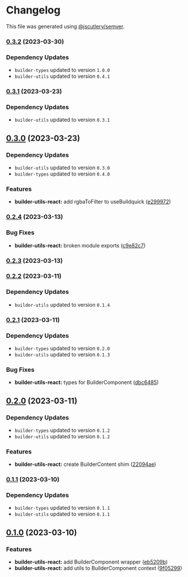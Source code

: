 # Changelog

This file was generated using [@jscutlery/semver](https://github.com/jscutlery/semver).

### [0.3.2](https://github.com/buildquick/buildquick/compare/builder-utils-react-0.3.1...builder-utils-react-0.3.2) (2023-03-30)

### Dependency Updates

* `builder-types` updated to version `1.0.0`
* `builder-utils` updated to version `0.4.1`
### [0.3.1](https://github.com/buildquick/buildquick/compare/builder-utils-react-0.3.0...builder-utils-react-0.3.1) (2023-03-23)

### Dependency Updates

* `builder-utils` updated to version `0.3.1`
## [0.3.0](https://github.com/buildquick/buildquick/compare/builder-utils-react-0.2.4...builder-utils-react-0.3.0) (2023-03-23)

### Dependency Updates

* `builder-utils` updated to version `0.3.0`
* `builder-types` updated to version `0.4.0`

### Features

* **builder-utils-react:** add rgbaToFilter to useBuildquick ([e299972](https://github.com/buildquick/buildquick/commit/e299972ef45a6641376796027063accbdbc772d2))

### [0.2.4](https://github.com/buildquick/buildquick/compare/builder-utils-react-0.2.3...builder-utils-react-0.2.4) (2023-03-13)


### Bug Fixes

* **builder-utils-react:** broken module exports ([c9e82c7](https://github.com/buildquick/buildquick/commit/c9e82c71449979134c7c6bba4e24e80a41eb7c1a))

### [0.2.3](https://github.com/buildquick/buildquick/compare/builder-utils-react-0.2.2...builder-utils-react-0.2.3) (2023-03-13)

### [0.2.2](https://github.com/buildquick/buildquick/compare/builder-utils-react-0.2.1...builder-utils-react-0.2.2) (2023-03-11)

### Dependency Updates

* `builder-utils` updated to version `0.1.4`
### [0.2.1](https://github.com/buildquick/buildquick/compare/builder-utils-react-0.2.0...builder-utils-react-0.2.1) (2023-03-11)

### Dependency Updates

* `builder-types` updated to version `0.2.0`
* `builder-utils` updated to version `0.1.3`

### Bug Fixes

* **builder-utils-react:** types for BuilderComponent ([dbc6485](https://github.com/buildquick/buildquick/commit/dbc6485143b94aabfc675b57081af2d2b78a4a2a))

## [0.2.0](https://github.com/buildquick/buildquick/compare/builder-utils-react-0.1.1...builder-utils-react-0.2.0) (2023-03-11)

### Dependency Updates

* `builder-types` updated to version `0.1.2`
* `builder-utils` updated to version `0.1.2`

### Features

* **builder-utils-react:** create BuilderContent shim ([22094ae](https://github.com/buildquick/buildquick/commit/22094ae0126a938cd3c4f284c30cc43c8d57eccb))

### [0.1.1](https://github.com/buildquick/buildquick/compare/builder-utils-react-0.1.0...builder-utils-react-0.1.1) (2023-03-10)

### Dependency Updates

* `builder-types` updated to version `0.1.1`
* `builder-utils` updated to version `0.1.1`
## [0.1.0](https://github.com/buildquick/buildquick/compare/builder-utils-react-0.0.1...builder-utils-react-0.1.0) (2023-03-10)


### Features

* **builder-utils-react:** add BuilderComponent wrapper ([eb5209b](https://github.com/buildquick/buildquick/commit/eb5209b58059eced2ab1c8393b867d1aa200754b))
* **builder-utils-react:** add utils to BuilderComponent context ([9f05299](https://github.com/buildquick/buildquick/commit/9f05299031a62d7c7ef2f902bbb77105e543b29d))
